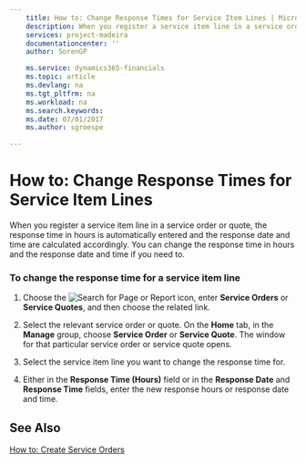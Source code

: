 ```yaml
---
    title: How to: Change Response Times for Service Item Lines | Microsoft Docs
    description: When you register a service item line in a service order or quote, the response time in hours is automatically entered and the response date and time are calculated accordingly. You can change the response time in hours and the response date and time if you need to.
    services: project-madeira
    documentationcenter: ''
    author: SorenGP

    ms.service: dynamics365-financials
    ms.topic: article
    ms.devlang: na
    ms.tgt_pltfrm: na
    ms.workload: na
    ms.search.keywords:
    ms.date: 07/01/2017
    ms.author: sgroespe

---
```

# How to: Change Response Times for Service Item Lines
When you register a service item line in a service order or quote, the response time in hours is automatically entered and the response date and time are calculated accordingly. You can change the response time in hours and the response date and time if you need to.  
  
### To change the response time for a service item line  
  
1.  Choose the ![Search for Page or Report](media/ui-search/search_small.png "Search for Page or Report icon") icon, enter **Service Orders** or **Service Quotes**, and then choose the related link.  
  
2.  Select the relevant service order or quote. On the **Home** tab, in the **Manage** group, choose **Service Order** or **Service Quote**. The window for that particular service order or service quote opens.  
  
3.  Select the service item line you want to change the response time for.  
  
4.  Either in the **Response Time (Hours)** field or in the **Response Date** and **Response Time** fields, enter the new response hours or response date and time.  
  
## See Also  
 [How to: Create Service Orders](../how-to-create-service-orders.md)
